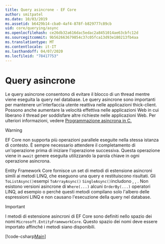 ```yaml
---
title: Query asincrone - EF Core
author: smitpatel
ms.date: 10/03/2019
ms.assetid: b6429b14-cba0-4af4-878f-b829777c89cb
uid: core/querying/async
ms.openlocfilehash: ce26db32a616dac5edac2a8451014ae63cbfc12d
ms.sourcegitcommit: 9b562663679854c37c05fca13d93e180213fb4aa
ms.translationtype: MT
ms.contentlocale: it-IT
ms.lasthandoff: 04/07/2020
ms.locfileid: "78417753"
---
```

# <a name="asynchronous-queries"></a>Query asincrone

Le query asincrone consentono di evitare il blocco di un thread mentre viene eseguita la query nel database. Le query asincrone sono importanti per mantenere un'interfaccia utente reattiva nelle applicazioni thick-client. Possono anche aumentare la velocità effettiva nelle applicazioni Web in cui liberano il thread per soddisfare altre richieste nelle applicazioni Web. Per ulteriori informazioni, vedere [Programmazione asincrona in C.](/dotnet/csharp/async)

> [!WARNING]  
> EF Core non supporta più operazioni parallele eseguite nella stessa istanza di contesto. È sempre necessario attendere il completamento di un'operazione prima di iniziare l'operazione successiva. Questa operazione viene in `await` genere eseguita utilizzando la parola chiave in ogni operazione asincrona.

Entity Framework Core fornisce un set di metodi di estensione asincroni simili ai metodi LINQ, che eseguono una query e restituiscono risultati. Gli `ToListAsync()`esempi `ToArrayAsync()` `SingleAsync()`includono , , . Non esistono versioni asincrone di `Where(...)` alcuni `OrderBy(...)` operatori LINQ, ad esempio o perché questi metodi compilano solo l'albero delle espressioni LINQ e non causano l'esecuzione della query nel database.

> [!IMPORTANT]  
> I metodi di estensione asincroni di EF Core sono definiti nello spazio dei nomi `Microsoft.EntityFrameworkCore`. Questo spazio dei nomi deve essere importato affinché i metodi siano disponibili.

[!code-csharp[Main](../../../samples/core/Querying/Async/Sample.cs#ToListAsync)]
